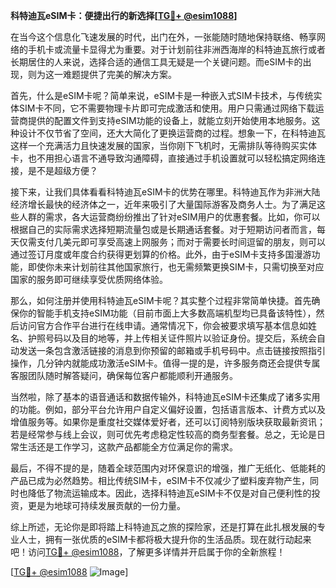 **科特迪瓦eSIM卡：便捷出行的新选择[[TG💪+ @esim1088](https://t.me/s/esim1088)]**

在当今这个信息化飞速发展的时代，出门在外，一张能随时随地保持联络、畅享网络的手机卡或流量卡显得尤为重要。对于计划前往非洲西海岸的科特迪瓦旅行或者长期居住的人来说，选择合适的通信工具无疑是一个关键问题。而eSIM卡的出现，则为这一难题提供了完美的解决方案。

首先，什么是eSIM卡呢？简单来说，eSIM卡是一种嵌入式SIM卡技术，与传统实体SIM卡不同，它不需要物理卡片即可完成激活和使用。用户只需通过网络下载运营商提供的配置文件到支持eSIM功能的设备上，就能立刻开始使用本地服务。这种设计不仅节省了空间，还大大简化了更换运营商的过程。想象一下，在科特迪瓦这样一个充满活力且快速发展的国家，当你刚下飞机时，无需排队等待购买实体卡，也不用担心语言不通导致沟通障碍，直接通过手机设置就可以轻松搞定网络连接，是不是超级方便？

接下来，让我们具体看看科特迪瓦eSIM卡的优势在哪里。科特迪瓦作为非洲大陆经济增长最快的经济体之一，近年来吸引了大量国际游客及商务人士。为了满足这些人群的需求，各大运营商纷纷推出了针对eSIM用户的优惠套餐。比如，你可以根据自己的实际需求选择短期流量包或是长期通话套餐。对于短期访问者而言，每天仅需支付几美元即可享受高速上网服务；而对于需要长时间逗留的朋友，则可以通过签订月度或年度合约获得更划算的价格。此外，由于eSIM卡支持多国漫游功能，即使你未来计划前往其他国家旅行，也无需频繁更换SIM卡，只需切换至对应国家的服务即可继续享受优质网络体验。

那么，如何注册并使用科特迪瓦eSIM卡呢？其实整个过程非常简单快捷。首先确保你的智能手机支持eSIM功能（目前市面上大多数高端机型均已具备该特性），然后访问官方合作平台进行在线申请。通常情况下，你会被要求填写基本信息如姓名、护照号码以及目的地等，并上传相关证件照片以验证身份。提交后，系统会自动发送一条包含激活链接的消息到你预留的邮箱或手机号码中。点击链接按照指引操作，几分钟内就能成功激活eSIM卡。值得一提的是，许多服务商还会提供专属客服团队随时解答疑问，确保每位客户都能顺利开通服务。

当然啦，除了基本的语音通话和数据传输外，科特迪瓦eSIM卡还集成了诸多实用的功能。例如，部分平台允许用户自定义偏好设置，包括语言版本、计费方式以及增值服务等。如果你是重度社交媒体爱好者，还可以订阅特别版块获取最新资讯；若是经常参与线上会议，则可优先考虑稳定性较高的商务型套餐。总之，无论是日常生活还是工作学习，这款产品都能全方位满足你的需求。

最后，不得不提的是，随着全球范围内对环保意识的增强，推广无纸化、低能耗的产品已成为必然趋势。相比传统SIM卡，eSIM卡不仅减少了塑料废弃物产生，同时也降低了物流运输成本。因此，选择科特迪瓦eSIM卡不仅是对自己便利性的投资，更是为地球可持续发展贡献的一份力量。

综上所述，无论你是即将踏上科特迪瓦之旅的探险家，还是打算在此扎根发展的专业人士，拥有一张优质的eSIM卡都将极大提升你的生活品质。现在就行动起来吧！访问[TG💪+ @esim1088](https://t.me/s/esim1088)，了解更多详情并开启属于你的全新旅程！

[[TG💪+ @esim1088](https://t.me/s/esim1088) ![Image](https://i.postimg.cc/4NQfJmqS/Snipaste-2025-05-13-00-14-12.png)]